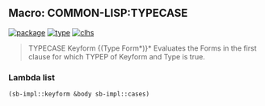 ## Macro: COMMON-LISP:TYPECASE
[![package](https://img.shields.io/badge/Package-COMMON--LISP-5f9ea0.svg?style=social&colorA=999999)](../) [![type](https://img.shields.io/badge/Type-Macro-5f9ea0.svg?style=social&colorA=999999)](../#macro) [![clhs](https://img.shields.io/badge/CLHS-TYPECASE-5f9ea0.svg?style=social&colorA=999999)](http://www.lispworks.com/documentation/HyperSpec/Body/m_tpcase.htm) 

> TYPECASE Keyform {(Type Form*)}*
> Evaluates the Forms in the first clause for which TYPEP of Keyform and Type
> is true.

### Lambda list
```cl
(sb-impl::keyform &body sb-impl::cases)
```
